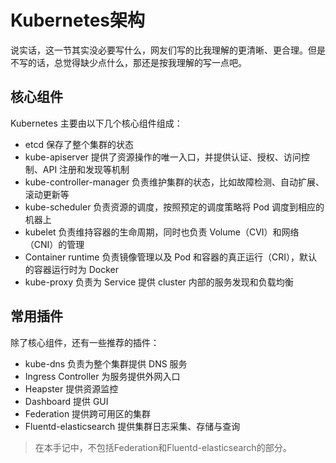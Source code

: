 # Kubernetes架构

说实话，这一节其实没必要写什么，网友们写的比我理解的更清晰、更合理。但是不写的话，总觉得缺少点什么，那还是按我理解的写一点吧。

## 核心组件

Kubernetes 主要由以下几个核心组件组成：

* etcd 保存了整个集群的状态
* kube-apiserver 提供了资源操作的唯一入口，并提供认证、授权、访问控制、API 注册和发现等机制
* kube-controller-manager 负责维护集群的状态，比如故障检测、自动扩展、滚动更新等
* kube-scheduler 负责资源的调度，按照预定的调度策略将 Pod 调度到相应的机器上
* kubelet 负责维持容器的生命周期，同时也负责 Volume（CVI）和网络（CNI）的管理
* Container runtime 负责镜像管理以及 Pod 和容器的真正运行（CRI），默认的容器运行时为 Docker
* kube-proxy 负责为 Service 提供 cluster 内部的服务发现和负载均衡

## 常用插件

除了核心组件，还有一些推荐的插件：

* kube-dns 负责为整个集群提供 DNS 服务 
* Ingress Controller 为服务提供外网入口 
* Heapster 提供资源监控 
* Dashboard 提供 GUI 
* Federation 提供跨可用区的集群 
* Fluentd-elasticsearch 提供集群日志采集、存储与查询

> 在本手记中，不包括Federation和Fluentd-elasticsearch的部分。